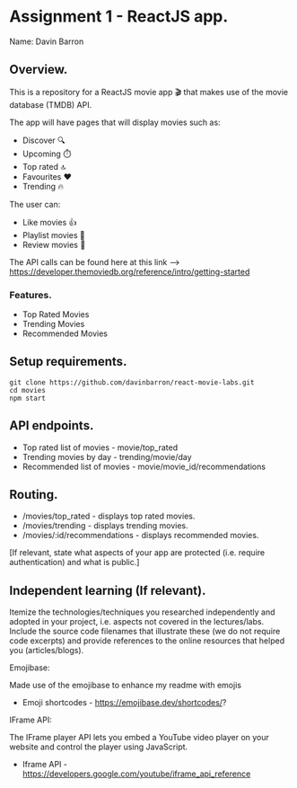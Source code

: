 # Assignment 1 - ReactJS app.

Name: Davin Barron

## Overview.

This is a repository for a ReactJS movie app :clapper: that makes use of the movie database (TMDB) API. 

The app will have pages that will display movies such as: 
 - Discover :mag:
 - Upcoming :stopwatch:
 - Top rated :top:
 - Favourites :heart:
 - Trending :fire:

The user can:
 - Like movies :thumbsup:
 - Playlist movies :open_file_folder:
 - Review movies :memo:
 
The API calls can be found here at this link --> https://developer.themoviedb.org/reference/intro/getting-started

### Features.

+ Top Rated Movies
+ Trending Movies
+ Recommended Movies

## Setup requirements.

```
git clone https://github.com/davinbarron/react-movie-labs.git
cd movies
npm start
```

## API endpoints.

+ Top rated list of movies - movie/top_rated
+ Trending movies by day - trending/movie/day
+ Recommended list of movies - movie/movie_id/recommendations

## Routing.

+ /movies/top_rated - displays top rated movies.
+ /movies/trending - displays trending movies.
+ /movies/:id/recommendations - displays recommended movies.

[If relevant, state what aspects of your app are protected (i.e. require authentication) and what is public.]

## Independent learning (If relevant).

Itemize the technologies/techniques you researched independently and adopted in your project, 
i.e. aspects not covered in the lectures/labs. Include the source code filenames that illustrate these 
(we do not require code excerpts) and provide references to the online resources that helped you (articles/blogs).

Emojibase:

Made use of the emojibase to enhance my readme with emojis

+ Emoji shortcodes - https://emojibase.dev/shortcodes/?

IFrame API:

The IFrame player API lets you embed a YouTube video player on your website and control the player using JavaScript.

+ Iframe API - https://developers.google.com/youtube/iframe_api_reference